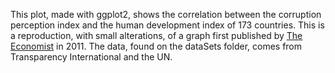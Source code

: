 This plot, made with ggplot2, shows the correlation between the corruption perception index and the human development index of 173 countries. This is a reproduction, with small alterations, of a graph first published by [The Economist](https://www.economist.com/graphic-detail/2011/12/02/corrosive-corruption) in 2011. The data, found on the dataSets folder, comes from Transparency International and the UN. 
